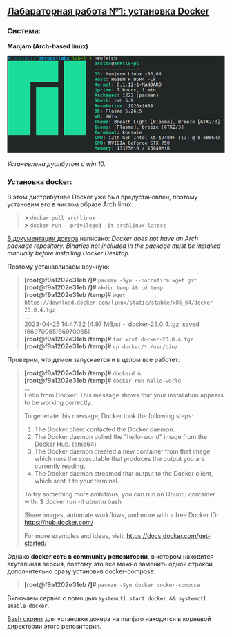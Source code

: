 ## [Лабараторная работа №1: установка Docker](https://gitlab.com/antonholmes/devops/-/blob/main/%2B2.%20Git.%20Docker/!Lab%201.%20Install.md)

### Система:
**Manjaro (Arch-based linux)**

![](/assets/neofetch.png)

*Установлена дуалбутом с win 10.*
### Установка docker:
В этом дистрибутиве Docker уже был предустановлен, поэтому установим его в чистом образе Arch linux:
> **>** `docker pull archlinux`<br>
> **>** `docker run --privileged -it archlinux:latest`<br>

[В документации докера](https://docs.docker.com/desktop/install/archlinux/) написано: *Docker does not have an Arch package repository. Binaries not included in the package must be installed manually before installing Docker Desktop.* 

Поэтому устанавливаем вручную:
> **[root@f9a1202e31eb /]#** `pacman -Syu --noconfirm wget git`<br>
> **[root@f9a1202e31eb /]#** `mkdir temp && cd temp`<br>
> **[root@f9a1202e31eb /temp]#** `wget https://download.docker.com/linux/static/stable/x86_64/docker-23.0.4.tgz`<br>
> ...<br>
> 2023-04-25 14:47:32 (4.97 MB/s) - ‘docker-23.0.4.tgz’ saved [66970065/66970065]<br>
> **[root@f9a1202e31eb /temp]#** `tar xzvf docker-23.0.4.tgz`<br>
> **[root@f9a1202e31eb /temp]#** `cp docker/* /usr/bin/`<br>

Проверим, что демон запускается и в целом все работет:
> **[root@f9a1202e31eb /temp]#** `dockerd &`<br>
> **[root@f9a1202e31eb /temp]#** `docker run hello-world`<br>
> ...<br>
> Hello from Docker!
> This message shows that your installation appears to be working correctly.
> 
> To generate this message, Docker took the following steps:
>  1. The Docker client contacted the Docker daemon.
>  2. The Docker daemon pulled the "hello-world" image from the Docker Hub.
>     (amd64)
>  3. The Docker daemon created a new container from that image which runs the
>     executable that produces the output you are currently reading.
>  4. The Docker daemon streamed that output to the Docker client, which sent it
>     to your terminal.
> 
> To try something more ambitious, you can run an Ubuntu container with:
>  $ docker run -it ubuntu bash
> 
> Share images, automate workflows, and more with a free Docker ID:
>  https://hub.docker.com/
> 
> For more examples and ideas, visit:
>  https://docs.docker.com/get-started/

Однако **docker есть в community репозитории**, в котором находится акутальная версия, поэтому это всё можно заменить одной строкой, дополнительно сразу установив docker-compose:<br>
> **[root@f9a1202e31eb /]#** `pacman -Syu docker docker-compose`

Включаем сервис с помощью `systemctl start docker && systemctl enable docker`.

[Bash скрипт](/docker_install.sh) для установки докера на manjaro находится в корневой директории этого репозитория.